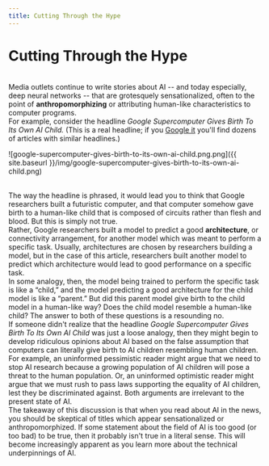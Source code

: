 ```yaml
---
title: Cutting Through the Hype
---
```


# Cutting Through the Hype

<br>
Media outlets continue to write stories about AI -- and today especially, deep neural networks -- that are grotesquely sensationalized, often to the point of <b>anthropomorphizing</b> or attributing human-like characteristics to computer programs.

<br>
For example, consider the headline <i>Google Supercomputer Gives Birth To Its Own AI Child.</i> (This is a real headline; if you <a href='https://www.google.com/search?q=Google+Supercomputer+Gives+Birth+To+Its+Own+AI+Child'>Google it</a> you'll find dozens of articles with similar headlines.)

![google-supercomputer-gives-birth-to-its-own-ai-child.png.png]({{ site.baseurl }}/img/google-supercomputer-gives-birth-to-its-own-ai-child.png)

<br>
The way the headline is phrased, it would lead you to think that Google researchers built a futuristic computer, and that computer somehow gave birth to a human-like child that is composed of circuits rather than flesh and blood. But this is simply not true.

<br>
Rather, Google researchers built a model to predict a good <b>architecture</b>, or connectivity arrangement, for another model which was meant to perform a specific task. Usually, architectures are chosen by researchers building a model, but in the case of this article, researchers built another model to predict which architecture would lead to good performance on a specific task.

<br>
In some analogy, then, the model being trained to perform the specific task is like a “child,” and the model predicting a good architecture for the child model is like a “parent.” But did this parent model give birth to the child model in a human-like way? Does the child model resemble a human-like child? The answer to both of these questions is a resounding no. 

<br>
If someone didn't realize that the headline <i>Google Supercomputer Gives Birth To Its Own AI Child</i> was just a loose analogy, then they might begin to develop ridiculous opinions about AI based on the false assumption that computers can literally give birth to AI children resembling human children. For example, an uninformed pessimistic reader might argue that we need to stop AI research because a growing population of AI children will pose a threat to the human population. Or, an uninformed optimistic reader might argue that we must rush to pass laws supporting the equality of AI children, lest they be discriminated against. Both arguments are irrelevant to the present state of AI.

<br>
The takeaway of this discussion is that when you read about AI in the news, you should be skeptical of titles which appear sensationalized or anthropomorphized. If some statement about the field of AI is too good (or too bad) to be true, then it probably isn't true in a literal sense. This will become increasingly apparent as you learn more about the technical underpinnings of AI.
